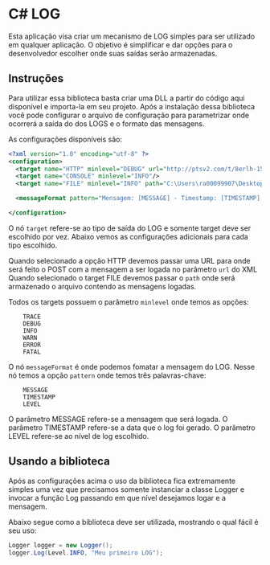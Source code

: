 C# LOG
==============


Esta aplicação visa criar um mecanismo de LOG simples para ser utilizado em qualquer aplicação.
O objetivo é simplificar e dar opções para o desenvolvedor escolher onde suas saídas serão armazenadas.


Instruções
--------
Para utilizar essa biblioteca basta criar uma DLL a partir do código aqui disponível e importa-la em seu projeto.
Após a instalação dessa biblioteca você pode configurar o arquivo de configuração para parametrizar onde ocorrerá a saída do dos LOGS e o formato das mensagens. 

As configurações disponíveis são:
```xml
<?xml version="1.0" encoding="utf-8" ?>
<configuration>
  <target name="HTTP" minlevel="DEBUG" url="http://ptsv2.com/t/8erlh-1532184489/post" />
  <target name="CONSOLE" minlevel="INFO"/>
  <target name="FILE" minlevel="INFO" path="C:\Users\ra00099907\Desktop\ClassLog\log.txt"/>

  <messageFormat pattern="Mensagem: [MESSAGE] - Timestamp: [TIMESTAMP] - Level: [LEVEL]"/>

</configuration>
```
O nó `target` refere-se ao tipo de saída do LOG e somente target deve ser escolhido por vez.
Abaixo vemos as configurações adicionais para cada tipo escolhido.

Quando selecionado a opção HTTP devemos passar uma URL para onde será feito o POST com a mensagem a ser logada no parâmetro `url` do XML
Quando selecionado o target FILE devemos passar o `path` onde será armazenado o arquivo contendo as mensagens logadas.

Todos os targets possuem o parâmetro `minlevel` onde temos as opções:

        TRACE 
        DEBUG 
        INFO
        WARN
        ERROR
        FATAL

O nó `messageFormat` é onde podemos fomatar a mensagem do LOG.
Nesse nó temos a opção `pattern` onde temos três palavras-chave:

        MESSAGE 
        TIMESTAMP 
        LEVEL

O parâmetro MESSAGE refere-se a mensagem que será logada.
O parâmetro TIMESTAMP refere-se a data que o log foi gerado.
O parâmetro LEVEL refere-se ao nível de log escolhido.

Usando a biblioteca
--------

Após as configurações acima o uso da biblioteca fica extremamente simples uma vez que precisamos somente instanciar a classe Logger e invocar a função Log passando em que nível desejamos logar e a mensagem.

Abaixo segue como a biblioteca deve ser utilizada, mostrando o qual fácil é seu uso:

```csharp
Logger logger = new Logger();
logger.Log(Level.INFO, "Meu primeiro LOG");
```
